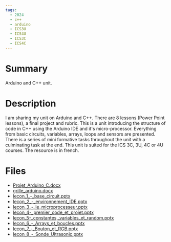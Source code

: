 ```yaml
---
tags:
  - 2024
  - c++
  - arduino
  - ICS3U
  - ICS4U
  - ICS3C
  - ICS4C
---
```


# Summary

Arduino and C++ unit.

# Description

I am sharing my unit on Arduino and C++. There are 8 lessons (Power Point lessons), a final project and rubric. This is a unit introducing the structure of code in C++ using the Arduino IDE and it's micro-processor. Everything from basic circuits, variables, arrays, loops and sensors are presented. There is a series of mini formative tasks throughout the unit with a culminating task at the end. This unit is suited for the ICS 3C, 3U, 4C or 4U courses. The resource is in french.

# Files

*   [Projet\_Arduino\_C.docx](resources/Monique_Dubytz/Projet_Arduino_C.docx)
*   [grille\_arduino.docx](resources/Monique_Dubytz/grille_arduino.docx)
*   [lecon\_1\_-\_base\_circuit.pptx](resources/Monique_Dubytz/lecon_1_-_base_circuit.pptx)
*   [lecon\_2\_-\_environnement\_IDE.pptx](resources/Monique_Dubytz/lecon_2_-_environnement_IDE.pptx)
*   [lecon\_3\_-\_le\_microprocesseur.pptx](resources/Monique_Dubytz/lecon_3_-_le_microprocesseur.pptx)
*   [lecon\_4-\_premier\_code\_et\_projet.pptx](resources/Monique_Dubytz/lecon_4-_premier_code_et_projet.pptx)
*   [lecon\_5-\_constantes,\_variables\_et\_random.pptx](resources/Monique_Dubytz/lecon_5-_constantes,_variables_et_random.pptx)
*   [lecon\_6\_-\_Arrays\_et\_boucles.pptx](resources/Monique_Dubytz/lecon_6_-_Arrays_et_boucles.pptx)
*   [lecon\_7\_-\_Bouton\_et\_RGB.pptx](resources/Monique_Dubytz/lecon_7_-_Bouton_et_RGB.pptx)
*   [lecon\_8\_-\_Sonde\_Ultrasonic.pptx](resources/Monique_Dubytz/lecon_8_-_Sonde_Ultrasonic.pptx)